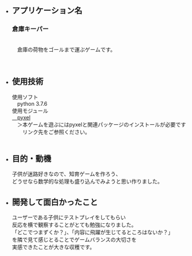 <ul>
  <li><h2>アプリケーション名</h2></li>
    <p>
      <h3>倉庫キーパー</h3><br>
      <a>&emsp;倉庫の荷物をゴールまで運ぶゲームです。</a><br>
    </p>
  <br>
  <li><h2>使用技術</h2></li>
    <a>使用ソフト</a><br>
    <a>&emsp;python 3.7.6</a><br>
    <a>使用モジュール</a><br>
    <a href="https://github.com/kitao/pyxel">&emsp;pyxel</a><br>
    <a>&emsp;＞本ゲームを遊ぶにはpyxelと関連パッケージのインストールが必要です<br>&emsp;&emsp;リンク先をご参照ください。</a><br>
    <br>
  <li><h2>目的・動機</h2></li>
    <p>
      子供が迷路好きなので、知育ゲームを作ろう、<br>
      どうせなら数学的な処理も盛り込んでみようと思い作りました。<br>
    </p>
  
  <li><h2>開発して面白かったこと</h2></li>
    <p>
      ユーザーである子供にテストプレイをしてもらい<br>
      反応を横で観察することがとても勉強になりました。<br>
      「どこでつまずくか？」、「内容に飛躍が生じてるところはないか？」<br>
      を隣で見て感じとることでゲームバランスの大切さを<br>
      実感できたことが大きな収穫です。<br>
    </p>
</ul>
　
